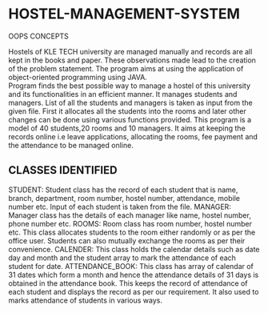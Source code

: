 # HOSTEL-MANAGEMENT-SYSTEM
OOPS CONCEPTS

Hostels of KLE TECH university are managed manually and records are all kept in the books and paper. These observations made lead to the creation of the problem statement. 
The program aims at using the application of object-oriented programming using JAVA.  
Program finds the best possible way to manage a hostel of this university and its functionalities in an efficient manner. 
It manages students and managers. List of all the students and managers is taken as input from the given file.
First it allocates all the students into the rooms and later other changes can be done using various functions provided.
This program is a model of 40 students,20 rooms and 10 managers. 
It aims at keeping the records online i.e leave applications, allocating the rooms, fee payment and the attendance to be managed online.

## CLASSES IDENTIFIED

STUDENT:  Student class has the record of each student that is name, branch, department, room number, hostel number, attendance, mobile number etc. Input of each student is taken from the file.
MANAGER: Manager class has the details of each manager like name, hostel number, phone number etc.
ROOMS: Room class has room number, hostel number etc. This class allocates students to the room either randomly or as per the office user. Students can also mutually exchange the rooms as per their convenience.
CALENDER: This class holds the calendar details such as date day and month and the student array to mark the attendance of each student for date.
ATTENDANCE_BOOK: This class has array of calendar of 31 dates which form a month and hence the attendance details of 31 days is obtained in the attendance book. This keeps the record of attendance of each student and displays the record as per our requirement. It also used to marks attendance of students in various ways.
